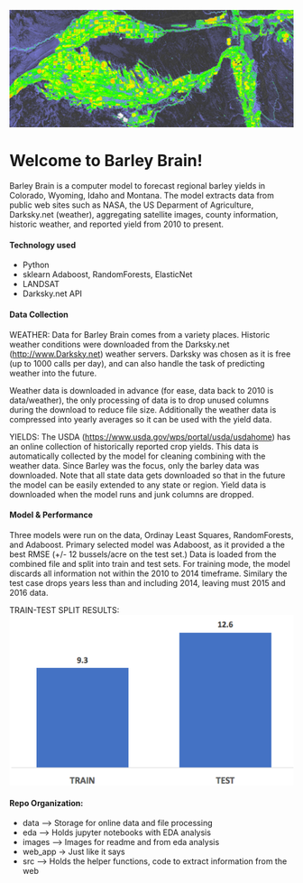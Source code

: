 ![testimage](images/crop_region_2015.png)
# Welcome to Barley Brain!

Barley Brain is a computer model to forecast regional barley yields in Colorado, Wyoming, Idaho and Montana.  The model extracts data from public web sites such as NASA, the US Deparment of Agriculture, Darksky.net (weather), aggregating satellite images, county information, historic weather, and reported yield from 2010 to present.


#### Technology used
*  Python
*  sklearn Adaboost, RandomForests, ElasticNet
*  LANDSAT
*  Darksky.net API



#### Data Collection 
WEATHER: 
Data for Barley Brain comes from a variety places.  Historic weather conditions were downloaded from the Darksky.net (http://www.Darksky.net) weather servers.  Darksky was chosen as it is free (up to 1000 calls per day), and can also handle the task of predicting weather into the future.  
  
Weather data is downloaded in advance (for ease, data back to 2010 is data/weather), the only processing of data is to drop unused columns during the download to reduce file size. Additionally the weather data is compressed into yearly averages so it can be used with the yield data.

YIELDS:  The USDA (https://www.usda.gov/wps/portal/usda/usdahome) has an online collection of historically reported crop yields.  This data is automatically collected by the model for cleaning combining with the weather data.
Since Barley was the focus, only the barley data was downloaded.  Note that all state data gets downloaded so that in the future the model can be easily extended to any state or region.
Yield data is downloaded when the model runs and junk columns are dropped.
 
#### Model & Performance
Three models were run on the data, Ordinay Least Squares, RandomForests, and Adaboost.
Primary selected model was Adaboost, as it provided a the best RMSE (+/- 12 bussels/acre on the test set.)
Data is loaded from the combined file and split into train and test sets.  For training mode, the model discards all information not within the 2010 to 2014 timeframe. Similary the test case drops years less than and including 2014, leaving must 2015 and 2016 data.



TRAIN-TEST SPLIT RESULTS:
![tts_image](images/train_test_rmse.png)




#### Repo Organization:
* data   --> Storage for online data and file processing
* eda    --> Holds jupyter notebooks with EDA analysis
* images --> Images for readme and from eda analysis
* web_app -> Just like it says
* src    --> Holds the helper functions, code to extract 
                information from the web

